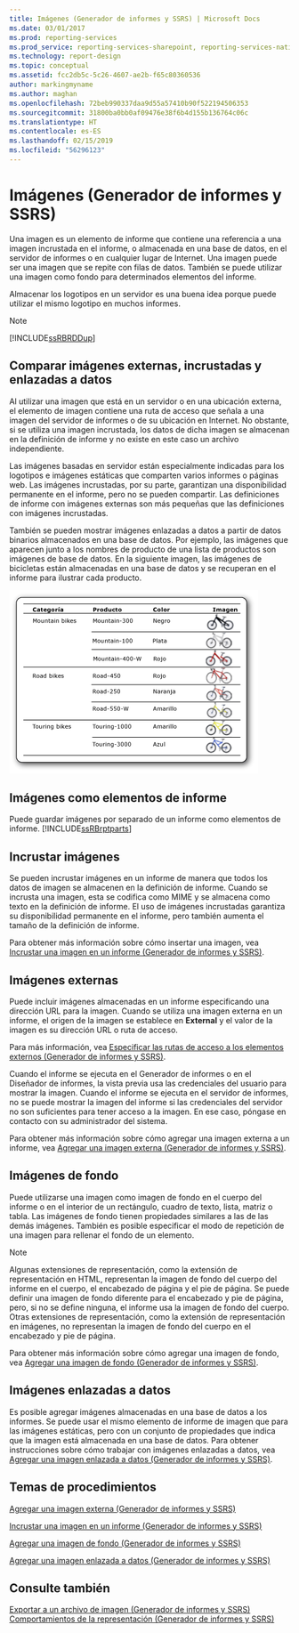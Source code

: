 ```yaml
---
title: Imágenes (Generador de informes y SSRS) | Microsoft Docs
ms.date: 03/01/2017
ms.prod: reporting-services
ms.prod_service: reporting-services-sharepoint, reporting-services-native
ms.technology: report-design
ms.topic: conceptual
ms.assetid: fcc2db5c-5c26-4607-ae2b-f65c80360536
author: markingmyname
ms.author: maghan
ms.openlocfilehash: 72beb990337daa9d55a57410b90f522194506353
ms.sourcegitcommit: 31800ba0bb0af09476e38f6b4d155b136764c06c
ms.translationtype: HT
ms.contentlocale: es-ES
ms.lasthandoff: 02/15/2019
ms.locfileid: "56296123"
---
```

# <a name="images-report-builder-and-ssrs"></a>Imágenes (Generador de informes y SSRS)
  Una imagen es un elemento de informe que contiene una referencia a una imagen incrustada en el informe, o almacenada en una base de datos, en el servidor de informes o en cualquier lugar de Internet. Una imagen puede ser una imagen que se repite con filas de datos. También se puede utilizar una imagen como fondo para determinados elementos del informe.  
  
 Almacenar los logotipos en un servidor es una buena idea porque puede utilizar el mismo logotipo en muchos informes.  
  
> [!NOTE]  
>  [!INCLUDE[ssRBRDDup](../../includes/ssrbrddup-md.md)]  
  
##  <a name="ComparingImages"></a> Comparar imágenes externas, incrustadas y enlazadas a datos  
 Al utilizar una imagen que está en un servidor o en una ubicación externa, el elemento de imagen contiene una ruta de acceso que señala a una imagen del servidor de informes o de su ubicación en Internet. No obstante, si se utiliza una imagen incrustada, los datos de dicha imagen se almacenan en la definición de informe y no existe en este caso un archivo independiente.  
  
 Las imágenes basadas en servidor están especialmente indicadas para los logotipos e imágenes estáticas que comparten varios informes o páginas web. Las imágenes incrustadas, por su parte, garantizan una disponibilidad permanente en el informe, pero no se pueden compartir. Las definiciones de informe con imágenes externas son más pequeñas que las definiciones con imágenes incrustadas.  
  
 También se pueden mostrar imágenes enlazadas a datos a partir de datos binarios almacenados en una base de datos. Por ejemplo, las imágenes que aparecen junto a los nombres de producto de una lista de productos son imágenes de base de datos. En la siguiente imagen, las imágenes de bicicletas están almacenadas en una base de datos y se recuperan en el informe para ilustrar cada producto.  
  
 ![rs_DataboundBikes](../../reporting-services/report-design/media/rs-databoundbikes.gif "rs_DataboundBikes")  
  
  
##  <a name="ImagesReportParts"></a> Imágenes como elementos de informe  
 Puede guardar imágenes por separado de un informe como elementos de informe. [!INCLUDE[ssRBrptparts](../../includes/ssrbrptparts-md.md)]  
  
  
##  <a name="EmbedImages"></a> Incrustar imágenes  
 Se pueden incrustar imágenes en un informe de manera que todos los datos de imagen se almacenen en la definición de informe. Cuando se incrusta una imagen, esta se codifica como MIME y se almacena como texto en la definición de informe. El uso de imágenes incrustadas garantiza su disponibilidad permanente en el informe, pero también aumenta el tamaño de la definición de informe.  
  
 Para obtener más información sobre cómo insertar una imagen, vea [Incrustar una imagen en un informe &#40;Generador de informes y SSRS&#41;](../../reporting-services/report-design/embed-an-image-in-a-report-report-builder-and-ssrs.md).  
  
  
##  <a name="ExternalImages"></a> Imágenes externas  
 Puede incluir imágenes almacenadas en un informe especificando una dirección URL para la imagen. Cuando se utiliza una imagen externa en un informe, el origen de la imagen se establece en **External** y el valor de la imagen es su dirección URL o ruta de acceso.  
  
 Para más información, vea [Especificar las rutas de acceso a los elementos externos &#40;Generador de informes y SSRS&#41;](../../reporting-services/report-design/specifying-paths-to-external-items-report-builder-and-ssrs.md).  
  
 Cuando el informe se ejecuta en el Generador de informes o en el Diseñador de informes, la vista previa usa las credenciales del usuario para mostrar la imagen. Cuando el informe se ejecuta en el servidor de informes, no se puede mostrar la imagen del informe si las credenciales del servidor no son suficientes para tener acceso a la imagen. En ese caso, póngase en contacto con su administrador del sistema.  
  
 Para obtener más información sobre cómo agregar una imagen externa a un informe, vea [Agregar una imagen externa &#40;Generador de informes y SSRS&#41;](../../reporting-services/report-design/add-an-external-image-report-builder-and-ssrs.md).  
  
  
##  <a name="BackgroundImages"></a> Imágenes de fondo  
 Puede utilizarse una imagen como imagen de fondo en el cuerpo del informe o en el interior de un rectángulo, cuadro de texto, lista, matriz o tabla. Las imágenes de fondo tienen propiedades similares a las de las demás imágenes. También es posible especificar el modo de repetición de una imagen para rellenar el fondo de un elemento.  
  
> [!NOTE]  
>  Algunas extensiones de representación, como la extensión de representación en HTML, representan la imagen de fondo del cuerpo del informe en el cuerpo, el encabezado de página y el pie de página. Se puede definir una imagen de fondo diferente para el encabezado y pie de página, pero, si no se define ninguna, el informe usa la imagen de fondo del cuerpo. Otras extensiones de representación, como la extensión de representación en imágenes, no representan la imagen de fondo del cuerpo en el encabezado y pie de página.  
  
 Para obtener más información sobre cómo agregar una imagen de fondo, vea [Agregar una imagen de fondo &#40;Generador de informes y SSRS&#41;](../../reporting-services/report-design/add-a-background-image-report-builder-and-ssrs.md).  
  
  
##  <a name="DataboundImages"></a> Imágenes enlazadas a datos  
 Es posible agregar imágenes almacenadas en una base de datos a los informes. Se puede usar el mismo elemento de informe de imagen que para las imágenes estáticas, pero con un conjunto de propiedades que indica que la imagen está almacenada en una base de datos. Para obtener instrucciones sobre cómo trabajar con imágenes enlazadas a datos, vea [Agregar una imagen enlazada a datos &#40;Generador de informes y SSRS&#41;](../../reporting-services/report-design/add-a-data-bound-image-report-builder-and-ssrs.md).  
  
  
##  <a name="HowTo"></a> Temas de procedimientos  
 [Agregar una imagen externa &#40;Generador de informes y SSRS&#41;](../../reporting-services/report-design/add-an-external-image-report-builder-and-ssrs.md)  
  
 [Incrustar una imagen en un informe &#40;Generador de informes y SSRS&#41;](../../reporting-services/report-design/embed-an-image-in-a-report-report-builder-and-ssrs.md)  
  
 [Agregar una imagen de fondo &#40;Generador de informes y SSRS&#41;](../../reporting-services/report-design/add-a-background-image-report-builder-and-ssrs.md)  
  
 [Agregar una imagen enlazada a datos &#40;Generador de informes y SSRS&#41;](../../reporting-services/report-design/add-a-data-bound-image-report-builder-and-ssrs.md)  
  
  
## <a name="see-also"></a>Consulte también  
 [Exportar a un archivo de imagen &#40;Generador de informes y SSRS&#41;](../../reporting-services/report-builder/exporting-to-an-image-file-report-builder-and-ssrs.md)   
 [Comportamientos de la representación &#40;Generador de informes y SSRS&#41;](../../reporting-services/report-design/rendering-behaviors-report-builder-and-ssrs.md)  
  
  
